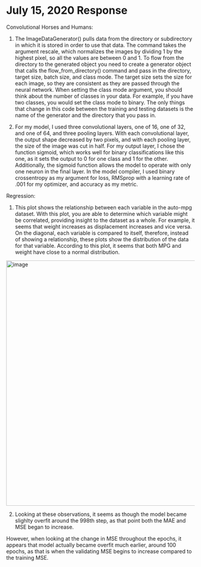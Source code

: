 # July 15, 2020 Response

Convolutional Horses and Humans:

1. The ImageDataGenerator() pulls data from the directory or subdirectory in which it is stored in order to use that data. The command takes the argument rescale, which normalizes the images by dividing 1 by the highest pixel, so all the values are between 0 and 1. To flow from the directory to the generated object you need to create a generator object that calls the flow_from_directory() command and pass in the directory, target size, batch size, and class mode. The target size sets the size for each image, so they are consistent as they are passed through the neural network. When setting the class mode argument, you should think about the number of classes in your data. For example, if you have two classes, you would set the class mode to binary. The only things that change in this code between the training and testing datasets is the name of the generator and the directory that you pass in.

2. For my model, I used three convolutional layers, one of 16, one of 32, and one of 64, and three pooling layers. With each convolutional layer, the output shape decreased by two pixels, and with each pooling layer, the size of the image was cut in half. For my output layer, I chose the function sigmoid, which works well for binary classifications like this one, as it sets the output to 0 for one class and 1 for the other. Additionally, the sigmoid function allows the model to operate with only one neuron in the final layer. In the model compiler, I used binary crossentropy as my argument for loss, RMSprop with a learning rate of .001 for my optimizer, and accuracy as my metric.

Regression:

1. This plot shows the relationship between each variable in the auto-mpg dataset. With this plot, you are able to determine which variable might be correlated, providing insight to the dataset as a whole. For example, it seems that weight increases as displacement increases and vice versa. On the diagonal, each variable is compared to itself, therefore, instead of showing a relationship, these plots show the distribution of the data for that variable. According to this plot, it seems that both MPG and weight have close to a normal distribution.

<img width="654" alt="image" src="https://user-images.githubusercontent.com/67920492/87842226-d8f83f80-c878-11ea-8f20-02ed68fc9854.png">

2. Looking at these observations, it seems as though the model became slighlty overfit around the 998th step, as that point both the MAE and MSE began to increase.

However, when looking at the change in MSE throughout the epochs, it appears that model actually became overfit much earlier, around 100 epochs, as that is when the validating MSE begins to increase compared to the training MSE.
